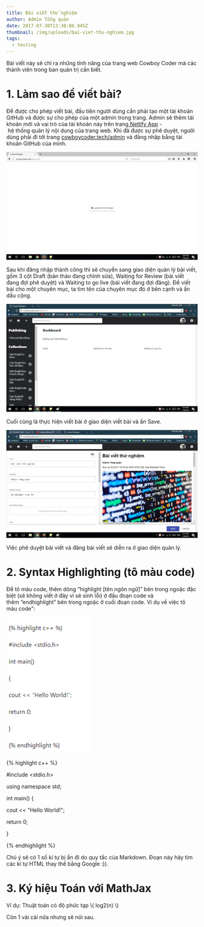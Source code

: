 ```yaml
---
title: Bài viết thử nghiệm
author: Admin Tổng quản
date: 2017-07-30T13:38:08.945Z
thumbnail: /img/uploads/bai-viet-thu-nghiem.jpg
tags:
  - testing
---
```

Bài viết này sẽ chỉ ra những tính năng của trang web Cowboy Coder mà các thành viên trong ban quản trị cần biết.

# 1. Làm sao để viết bài?

Để được cho phép viết bài, đầu tiên người dùng cần phải tạo một tài khoản GitHub và được sự cho phép của một admin trong trang. Admin sẽ thêm tài khoản mới và vai trò của tài khoản này trên trang[ Netlify App](https://app.netlify.com/) - hệ thống quản lý nội dung của trang web. Khi đã được sự phê duyệt, người dùng phải đi tới trang [cowboycoder.tech/admin](https://www.cowboycoder.tech/admin) và đăng nhập bằng tài khoản GitHub của mình.

![undefined](/img/uploads/Untitled-1.png)

Sau khi đăng nhập thành công thì sẽ chuyển sang giao diện quản lý bài viết, gồm 3 cột Draft (bản thảo đang chỉnh sửa), Waiting for Review (bài viết đang đợi phê duyệt) và Waiting to go live (bài viết đang đợi đăng). Để viết bài cho một chuyên mục, ta tìm tên của chuyên mục đó ở bên cạnh và ấn dấu cộng.

![undefined](/img/uploads/Untitled-2.jpg)

Cuối cùng là thực hiện viết bài ở giao diện viết bài và ấn Save.

![undefined](/img/uploads/Untitled-3.jpg)

Việc phê duyệt bài viết và đăng bài viết sẽ diễn ra ở giao diện quản lý.

# 2. Syntax Highlighting (tô màu code)

Để tô màu code, thêm dòng “highlight \[tên ngôn ngữ\]” bên trong ngoặc đặc biệt (sẽ không viết ở đây vì sẽ sinh lỗi) ở đầu đoạn code và thêm “endhighlight” bên trong ngoặc ở cuối đoạn code. Ví dụ về việc tô màu code":

![undefined](/img/uploads/Capture.PNG)

{% highlight c++ %}

#include <stdio.h>

using namespace std;

int main()
{

  cout << "Hello World!";

  return 0;

}

{% endhighlight %}

Chú ý sẽ có 1 số kí tự bị ẩn đi do quy tắc của Markdown. Đoạn này hãy tìm các kí tự HTML thay thế bằng Google :)).

# 3. Ký hiệu Toán với MathJax

Ví dụ: Thuật toán có độ phức tạp \\( log2(n) \\)

Còn 1 vài cái nữa nhưng sẽ nói sau.




